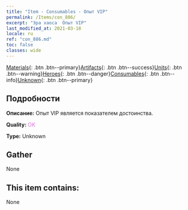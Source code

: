 ```yaml
---
title: "Item - Consumables - Опыт VIP"
permalink: /Items/con_886/
excerpt: "Эра хаоса  Опыт VIP"
last_modified_at: 2021-03-18
locale: ru
ref: "con_886.md"
toc: false
classes: wide
---
```

 [Materials](/ru/Items/){: .btn .btn--primary}[Artifacts](/ru/Items/Artifacts/){: .btn .btn--success}[Units](/ru/Items/Units/){: .btn .btn--warning}[Heroes](/ru/Items/Heroes/){: .btn .btn--danger}[Consumables](/ru/Items/Consumables/){: .btn .btn--info}[Unknown](/ru/Items/Unknown/){: .btn .btn--primary}

## Подробности
 **Описание:** Опыт VIP является показателем достоинства.

 **Quality:** <span style="color: #DA70D6">OK</span>

 **Type:** Unknown

## Gather

  None

## This item contains:

  None

